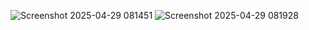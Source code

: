 ![Screenshot 2025-04-29 081451](https://github.com/user-attachments/assets/7d1a77ae-7b6c-42ed-90c8-f54fcdf03089)
![Screenshot 2025-04-29 081928](https://github.com/user-attachments/assets/d00d6f5f-cd48-48b1-8d77-0078a41998c8)
